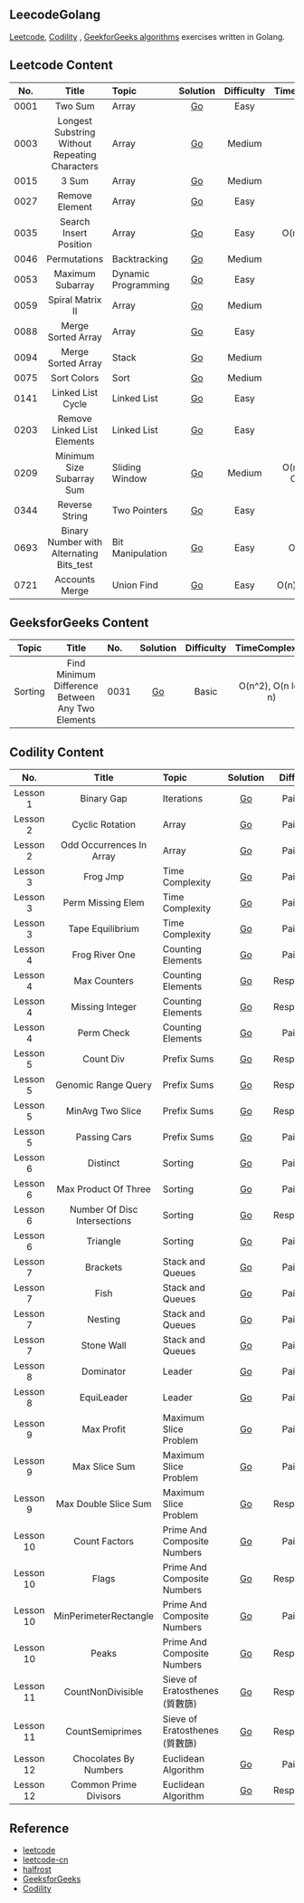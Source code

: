 ## LeecodeGolang
[Leetcode](https://leetcode.com/), [Codility](https://app.codility.com/programmers/) , [GeekforGeeks algorithms](https://www.geeksforgeeks.org/fundamentals-of-algorithms/?ref=shm) exercises written in Golang.

## Leetcode Content
| No.    |  Title  | Topic |  Solution  |  Difficulty |  TimeComplexity	| SpaceComplexity|
|:--------:|:--------:|:--------------------------------------------------------------|:--------:|:--------:|:--------:|:--------:|
|0001|Two Sum|Array|[Go](https://github.com/kimi0230/LeetcodeGolang/tree/master/Leetcode/0001.Two-Sum)|Easy|O(n)|O(n)|
|0003|Longest Substring Without Repeating Characters|Array|[Go](https://github.com/kimi0230/LeetcodeGolang/tree/master/Leetcode/0003.Longest-Substring-Without-Repeating-Characters)|Medium|O(n)|O(1)|
|0015|3 Sum|Array|[Go](https://github.com/kimi0230/LeetcodeGolang/tree/master/Leetcode/0015.3Sum)|Medium|O(n^2)|O(n)|
|0027|Remove Element|Array|[Go](https://github.com/kimi0230/LeetcodeGolang/tree/master/Leetcode/0027.Remove-Element)|Easy|O(n)|O(1)|
|0035|Search Insert Position|Array|[Go](https://github.com/kimi0230/LeetcodeGolang/tree/master/Leetcode/0035.Search-Insert-Position)|Easy|O(n), O(logn)|O(1)|
|0046|Permutations|Backtracking|[Go](https://github.com/kimi0230/LeetcodeGolang/tree/master/Leetcode/0046.Permutations)|Medium|O(n)|O(n)|
|0053|Maximum Subarray|Dynamic Programming|[Go](https://github.com/kimi0230/LeetcodeGolang/tree/master/Leetcode/0053.Maximum-Subarray)|Easy|O(n)|O(n)|
|0059|Spiral Matrix II|Array|[Go](https://github.com/kimi0230/LeetcodeGolang/tree/master/Leetcode/0059.Spiral-Matrix-II)|Medium|O(n^1)|O(1)|
|0088|Merge Sorted Array|Array|[Go](https://github.com/kimi0230/LeetcodeGolang/tree/master/Leetcode/0088.Merge-Sorted-Array)|Easy|O(n)|O(1)|
|0094|Merge Sorted Array|Stack|[Go](https://github.com/kimi0230/LeetcodeGolang/tree/master/Leetcode/0094.Binary-Tree-Inorder-Traversal)|Medium|O(n)|O(1)|
|0075|Sort Colors|Sort|[Go](https://github.com/kimi0230/LeetcodeGolang/tree/master/Leetcode/0075.Sort-Colors)|Medium|O(n)|O(1)|
|0141|Linked List Cycle|Linked List|[Go](https://github.com/kimi0230/LeetcodeGolang/tree/master/Leetcode/0141.Linked-List-Cycle)|Easy|O(n)|O(1)|
|0203|Remove Linked List Elements|Linked List|[Go](https://github.com/kimi0230/LeetcodeGolang/tree/master/Leetcode/0203.Remove-Linked-List-Elements)|Easy|O(n)|O(1)|
|0209|Minimum Size Subarray Sum|Sliding Window|[Go](https://github.com/kimi0230/LeetcodeGolang/tree/master/Leetcode/0209.Minimum-Size-Subarray-Sum)|Medium|O(n^2), O(n), O(nlog n)|O(1), O(1), O(n)|
|0344|Reverse String|Two Pointers|[Go](https://github.com/kimi0230/LeetcodeGolang/tree/master/Leetcode/0344.Reverse-String)|Easy|O(n)|O(1))|
|0693|Binary Number with Alternating Bits_test|Bit Manipulation|[Go](https://github.com/kimi0230/LeetcodeGolang/tree/master/Leetcode/0693.Binary-Number-with-Alternating-Bits)|Easy|O(n), O(1)|O(1)|
|0721|Accounts Merge|Union Find|[Go](https://github.com/kimi0230/LeetcodeGolang/tree/master/Leetcode/0721.Accounts-Merge)|Easy|O(n), O(n log n)|O(n), O(n)|


## GeeksforGeeks Content
| Topic    |  Title  | No. |  Solution  |  Difficulty |  TimeComplexity	| SpaceComplexity|
|:--------:|:--------:|:--------------------------------------------------------------|:--------:|:--------:|:--------:|:--------:|
|Sorting|Find Minimum Difference Between Any Two Elements|0031|[Go](https://github.com/kimi0230/LeetcodeGolang/tree/master/GeeksforGeeks/SortingAlgorithms/0031.Find-Minimum-Difference-Between-Any-Two-Elements)| Basic |O(n^2), O(n log n)|O(n), O(n)|


## Codility Content
| No.    |  Title  | Topic |  Solution  |  Difficulty |  TimeComplexity	| SpaceComplexity|
|:--------:|:--------:|:--------------------------------------------------------------|:--------:|:--------:|:--------:|:--------:|
| Lesson 1|Binary Gap|Iterations|[Go](https://github.com/kimi0230/LeetcodeGolang/tree/master/Codility/Lesson/0001.Iterations/Binary-Gap)| Painless  |O(log n)|O(1)|
| Lesson 2|Cyclic Rotation|Array|[Go](https://github.com/kimi0230/LeetcodeGolang/tree/master/Codility/Lesson/0002.Array/CyclicRotation)| Painless |O(1)|O(1)|
| Lesson 2|Odd Occurrences In Array|Array|[Go](https://github.com/kimi0230/LeetcodeGolang/tree/master/Codility/Lesson/0002.Array/OddOccurrencesInArray)| Painless |O(n), O(n)|O(n), O(1)|
| Lesson 3|Frog Jmp|Time Complexity|[Go](https://github.com/kimi0230/LeetcodeGolang/tree/master/Codility/Lesson/0003.Time-Complexity/FrogJmp)| Painless |O(1)|O(1)|
| Lesson 3|Perm Missing Elem|Time Complexity|[Go](https://github.com/kimi0230/LeetcodeGolang/tree/master/Codility/Lesson/0003.Time-Complexity/PermMissingElem)| Painless |O(n)|O(1)|
| Lesson 3|Tape Equilibrium|Time Complexity|[Go](https://github.com/kimi0230/LeetcodeGolang/tree/master/Codility/Lesson/0003.Time-Complexity/TapeEquilibrium)| Painless |O(n)|O(n)|
| Lesson 4|Frog River One|Counting Elements|[Go](https://github.com/kimi0230/LeetcodeGolang/tree/master/Codility/Lesson/0004.Counting-Elements/FrogRiverOne)| Painless |O(n)|O(n)|
| Lesson 4|Max Counters|Counting Elements|[Go](https://github.com/kimi0230/LeetcodeGolang/tree/master/Codility/Lesson/0004.Counting-Elements/MaxCounters)| Respectable |O(n+m) |O(n)|
| Lesson 4|Missing Integer|Counting Elements|[Go](https://github.com/kimi0230/LeetcodeGolang/tree/master/Codility/Lesson/0004.Counting-Elements/MissingInteger)| Respectable |O(n) |O(n)|
| Lesson 4|Perm Check|Counting Elements|[Go](https://github.com/kimi0230/LeetcodeGolang/tree/master/Codility/Lesson/0004.Counting-Elements/PermCheck)| Painless |O(n) |O(n)|
| Lesson 5|Count Div|Prefix Sums|[Go](https://github.com/kimi0230/LeetcodeGolang/tree/master/Codility/Lesson/0005.Prefix-Sums/CountDiv)| Respectable |O(1) |O(1)|
| Lesson 5|Genomic Range Query|Prefix Sums|[Go](https://github.com/kimi0230/LeetcodeGolang/tree/master/Codility/Lesson/0005.Prefix-Sums/GenomicRangeQuery)| Respectable |O(n+m) |O(n)|
| Lesson 5|MinAvg Two Slice|Prefix Sums|[Go](https://github.com/kimi0230/LeetcodeGolang/tree/master/Codility/Lesson/0005.Prefix-Sums/MinAvgTwoSlice)| Respectable |O(n) |O(n)|
| Lesson 5|Passing Cars|Prefix Sums|[Go](https://github.com/kimi0230/LeetcodeGolang/tree/master/Codility/Lesson/0005.Prefix-Sums/PassingCars)| Painless |O(n) |O(1)|
| Lesson 6|Distinct|Sorting|[Go](https://github.com/kimi0230/LeetcodeGolang/tree/master/Codility/Lesson/0006.Sorting/Distinct)| Painless |O(nlogn) |O(n)|
| Lesson 6|Max Product Of Three|Sorting|[Go](https://github.com/kimi0230/LeetcodeGolang/tree/master/Codility/Lesson/0006.Sorting/MaxProductOfThree)| Painless |O(nlogn) |O(1)|
| Lesson 6|Number Of Disc Intersections|Sorting|[Go](https://github.com/kimi0230/LeetcodeGolang/tree/master/Codility/Lesson/0006.Sorting/NumberOfDiscIntersections)| Respectable |O(nlogn) |O(n)|
| Lesson 6|Triangle|Sorting|[Go](https://github.com/kimi0230/LeetcodeGolang/tree/master/Codility/Lesson/0006.Sorting/Triangle)| Painless |O(nlogn) |O(n)|
| Lesson 7|Brackets|Stack and Queues|[Go](https://github.com/kimi0230/LeetcodeGolang/tree/master/Codility/Lesson/0007.Stacks-and-Queues/Brackets)| Painless |O(n) |O(n)|
| Lesson 7|Fish|Stack and Queues|[Go](https://github.com/kimi0230/LeetcodeGolang/tree/master/Codility/Lesson/0007.Stacks-and-Queues/Fish)| Painless |O(n) |O(n)|
| Lesson 7|Nesting|Stack and Queues|[Go](https://github.com/kimi0230/LeetcodeGolang/tree/master/Codility/Lesson/0007.Stacks-and-Queues/Nesting)| Painless |O(n) |O(1)|
| Lesson 7|Stone Wall|Stack and Queues|[Go](https://github.com/kimi0230/LeetcodeGolang/tree/master/Codility/Lesson/0007.Stacks-and-Queues/StoneWall)| Painless |O(n) |O(n)|
| Lesson 8|Dominator|Leader|[Go](https://github.com/kimi0230/LeetcodeGolang/tree/master/Codility/Lesson/0008.Leader/Dominator)| Painless |O(n) |O(1)|
| Lesson 8|EquiLeader|Leader|[Go](https://github.com/kimi0230/LeetcodeGolang/tree/master/Codility/Lesson/0008.Leader/EquiLeader)| Painless |O(n) |O(n)|
| Lesson 9|Max Profit|Maximum Slice Problem|[Go](https://github.com/kimi0230/LeetcodeGolang/tree/master/Codility/Lesson/0009.Maximum-Slice-Problem/MaxProfit)| Painless |O(n) |O(1)|
| Lesson 9|Max Slice Sum|Maximum Slice Problem|[Go](https://github.com/kimi0230/LeetcodeGolang/tree/master/Codility/Lesson/0009.Maximum-Slice-Problem/MaxSliceSum)| Painless |O(n) |O(n)|
| Lesson 9|Max Double Slice Sum|Maximum Slice Problem|[Go](https://github.com/kimi0230/LeetcodeGolang/tree/master/Codility/Lesson/0009.Maximum-Slice-Problem/MaxDoubleSliceSum)| Respectable |O(n) |O(n)|
| Lesson 10|Count Factors|Prime And Composite Numbers|[Go](https://github.com/kimi0230/LeetcodeGolang/tree/master/Codility/Lesson/0010.Prime-And-Composite-Numbers/CountFactors)| Painless | O(sqrt(n)) |O(1)|
| Lesson 10|Flags|Prime And Composite Numbers|[Go](https://github.com/kimi0230/LeetcodeGolang/tree/master/Codility/Lesson/0010.Prime-And-Composite-Numbers/Flags)| Respectable | O(n) |O(n)|
| Lesson 10|MinPerimeterRectangle|Prime And Composite Numbers|[Go](https://github.com/kimi0230/LeetcodeGolang/tree/master/Codility/Lesson/0010.Prime-And-Composite-Numbers/MinPerimeterRectangle)| Painless | O(sqrt(n)) |O(1)|
| Lesson 10|Peaks|Prime And Composite Numbers|[Go](https://github.com/kimi0230/LeetcodeGolang/tree/master/Codility/Lesson/0010.Prime-And-Composite-Numbers/Peaks)| Respectable | O(n*log(log(n))) |O(n)|
| Lesson 11|CountNonDivisible|Sieve of Eratosthenes (質數篩)|[Go](https://github.com/kimi0230/LeetcodeGolang/tree/master/Codility/Lesson/0011.Sieve-of-Eratosthenes/CountNonDivisible)| Respectable | O(N * log(N)) |O(n)|
| Lesson 11|CountSemiprimes|Sieve of Eratosthenes (質數篩)|[Go](https://github.com/kimi0230/LeetcodeGolang/tree/master/Codility/Lesson/0011.Sieve-of-Eratosthenes/CountSemiprimes)| Respectable | O(N*log(log(N))+M) |O(N+M)|
| Lesson 12|Chocolates By Numbers| Euclidean Algorithm |[Go](https://github.com/kimi0230/LeetcodeGolang/tree/master/Codility/Lesson/0012.Euclidean-Algorithm/ChocolatesByNumbers)| Painless | O(log(N + M))|O(1)|
| Lesson 12|Common Prime Divisors| Euclidean Algorithm |[Go](https://github.com/kimi0230/LeetcodeGolang/tree/master/Codility/Lesson/0012.Euclidean-Algorithm/CommonPrimeDivisors)| Respectable | O(Z * log(max(A) + max(B))**2) |O(1)|

## Reference
* [leetcode](https://leetcode.com/)
* [leetcode-cn](https://leetcode-cn.com/)
* [halfrost](https://books.halfrost.com/leetcode/)
* [GeeksforGeeks](https://www.geeksforgeeks.org/)
* [Codility](https://app.codility.com/programmers/)